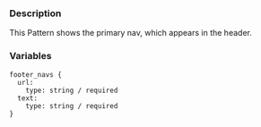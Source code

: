### Description
This Pattern shows the primary nav, which appears in the header.

### Variables
~~~
footer_navs {
  url:
    type: string / required
  text:
    type: string / required
}
~~~
